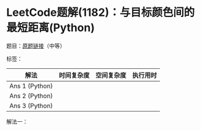 # LeetCode题解(1182)：与目标颜色间的最短距离(Python)

题目：[原题链接](https://leetcode-cn.com/problems/shortest-distance-to-target-color/)（中等）

标签：

| 解法           | 时间复杂度 | 空间复杂度 | 执行用时 |
| -------------- | ---------- | ---------- | -------- |
| Ans 1 (Python) |            |            |          |
| Ans 2 (Python) |            |            |          |
| Ans 3 (Python) |            |            |          |

解法一：

